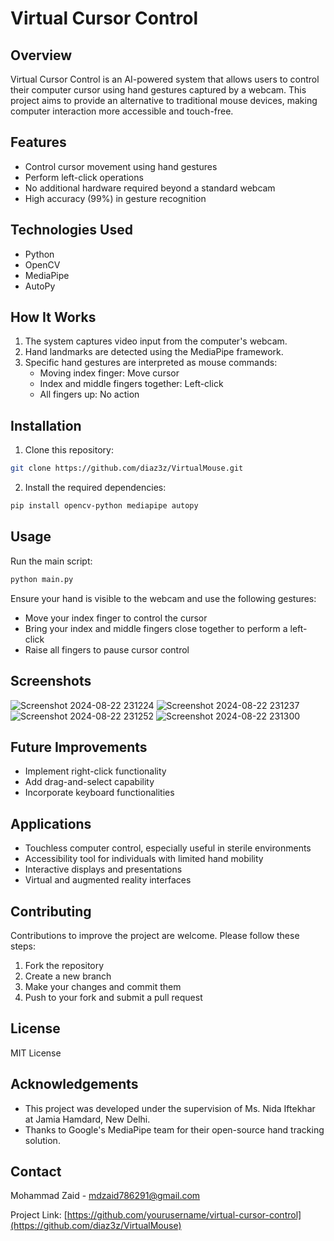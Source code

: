 # Virtual Cursor Control

## Overview

Virtual Cursor Control is an AI-powered system that allows users to control their computer cursor using hand gestures captured by a webcam. This project aims to provide an alternative to traditional mouse devices, making computer interaction more accessible and touch-free.

## Features

- Control cursor movement using hand gestures
- Perform left-click operations
- No additional hardware required beyond a standard webcam
- High accuracy (99%) in gesture recognition

## Technologies Used

- Python
- OpenCV
- MediaPipe
- AutoPy

## How It Works

1. The system captures video input from the computer's webcam.
2. Hand landmarks are detected using the MediaPipe framework.
3. Specific hand gestures are interpreted as mouse commands:
   - Moving index finger: Move cursor
   - Index and middle fingers together: Left-click
   - All fingers up: No action

## Installation

1. Clone this repository:


```bash
git clone https://github.com/diaz3z/VirtualMouse.git

```
2. Install the required dependencies:
```bash
pip install opencv-python mediapipe autopy

```
## Usage

Run the main script:
```bash
python main.py

```
Ensure your hand is visible to the webcam and use the following gestures:
- Move your index finger to control the cursor
- Bring your index and middle fingers close together to perform a left-click
- Raise all fingers to pause cursor control


## Screenshots
![Screenshot 2024-08-22 231224](https://github.com/user-attachments/assets/ecdcec3f-5211-4ea3-9e3e-2c1824e35b72)
![Screenshot 2024-08-22 231237](https://github.com/user-attachments/assets/04fa3f6a-622a-425e-8a30-5a3c70f7a331)
![Screenshot 2024-08-22 231252](https://github.com/user-attachments/assets/f0d56254-8605-4b82-9d63-adbf951a3c4a)
![Screenshot 2024-08-22 231300](https://github.com/user-attachments/assets/c66b2493-5244-48a4-a5fd-3389588df152)


## Future Improvements

- Implement right-click functionality
- Add drag-and-select capability
- Incorporate keyboard functionalities

## Applications

- Touchless computer control, especially useful in sterile environments
- Accessibility tool for individuals with limited hand mobility
- Interactive displays and presentations
- Virtual and augmented reality interfaces

## Contributing

Contributions to improve the project are welcome. Please follow these steps:

1. Fork the repository
2. Create a new branch
3. Make your changes and commit them
4. Push to your fork and submit a pull request

## License

MIT License

## Acknowledgements

- This project was developed under the supervision of Ms. Nida Iftekhar at Jamia Hamdard, New Delhi.
- Thanks to Google's MediaPipe team for their open-source hand tracking solution.

## Contact

Mohammad Zaid - mdzaid786291@gmail.com

Project Link: [https://github.com/yourusername/virtual-cursor-control](https://github.com/diaz3z/VirtualMouse)
